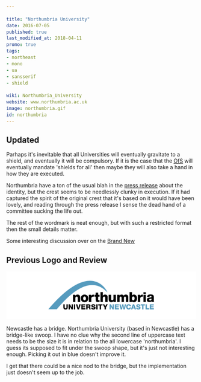 ```yaml
---

title: "Northumbria University"
date: 2016-07-05
published: true
last_modified_at: 2018-04-11
promo: true
tags:
- northeast
- mono
- ua
- sansserif
- shield

wiki: Northumbria_University
website: www.northumbria.ac.uk
image: northumbria.gif
id: northumbria
---
```

## Updated

Parhaps it's inevitable that all Universities will eventually gravitate to a shield, and eventually it will be compulsory. If it is the case that the [OfS][ofs] will eventually mandate 'shields for all' then maybe they will also take a hand in how they are executed.

Northumbria have a ton of the usual blah in the [press release][release] about the identity, but the crest seems to be needlessly clunky in execution. If it had captured the spirit of the original crest that it's based on it would have been lovely, and reading through the press release I sense the dead hand of a committee sucking the life out.

The rest of the wordmark is neat enough, but with such a restricted format then the small details matter.

Some interesting discussion over on the [Brand New][brandnew]

## Previous Logo and Review

![Old Logo](/images/logospotter/northumbria-old.gif)

Newcastle has a bridge. Northumbria University (based in Newcastle) has a bridge-like swoop. I have no clue why the second line of uppercase text needs to be the size it is in relation to the all lowercase 'northumbria'. I guess its supposed to fit under the swoop shape, but it's just not interesting enough. Picking it out in blue doesn't improve it.

I get that there could be a nice nod to the bridge, but the implementation just doesn't seem up to the job.

[release]: https://www.northumbria.ac.uk/about-us/our-new-identity/
[ofs]: https://www.officeforstudents.org.uk/
[brandnew]: https://www.underconsideration.com/brandnew/archives/new_logo_for_northumbria_university.php
